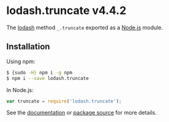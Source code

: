 # lodash.truncate v4.4.2

The [lodash](https://lodash.com/) method `_.truncate` exported as a [Node.js](https://nodejs.org/) module.

## Installation

Using npm:
```bash
$ {sudo -H} npm i -g npm
$ npm i --save lodash.truncate
```

In Node.js:
```js
var truncate = require('lodash.truncate');
```

See the [documentation](https://lodash.com/docs#truncate) or [package source](https://github.com/lodash/lodash/blob/4.4.2-npm-packages/lodash.truncate) for more details.
